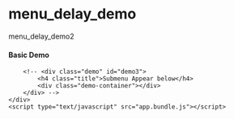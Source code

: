# menu_delay_demo
menu_delay_demo2
<!DOCTYPE html>
<html>

<head>
    <title>ReactMenuAim demo</title>
    <link rel="stylesheet" type="text/css" href="style.css">
</head>

<body>
    <div class="container" id="main">
        <div class="demo" id="demo1">
            <h4 class="title">Basic Demo</h4>
            <div>
              <div class="demo-container">
              </div>
            </div>
        </div>


        <!-- <div class="demo" id="demo3">
            <h4 class="title">Submenu Appear below</h4>
            <div class="demo-container"></div>
        </div> -->
    </div>
    <script type="text/javascript" src="app.bundle.js"></script>
</body>

</html>

